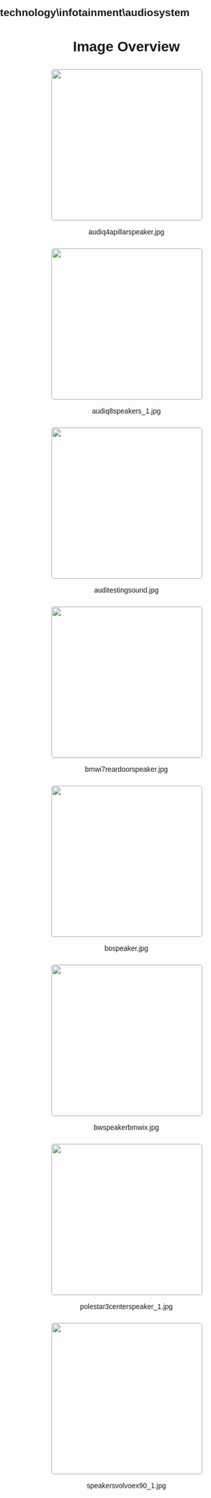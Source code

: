 ## technology\infotainment\audiosystem
<style>
    body {
        font-family: Arial, sans-serif;
        margin: 0;
        padding: 0;
    }
    .image-gallery {
        display: flex;
        flex-wrap: wrap;
        gap: 10px;
        justify-content: center;
        padding: 10px;
    }
    .image-gallery img {
        width: 300px;
        height: auto;
        border: 1px solid #ddd;
        border-radius: 5px;
    }
    .image-gallery div {
        flex: 1 1 calc(33.333% - 20px); /* Three images per row on large screens */
        max-width: 300px;
        text-align: center;
    }
    @media (max-width: 768px) {
        .image-gallery div {
            flex: 1 1 calc(50% - 20px); /* Two images per row on medium screens */
        }
    }
    @media (max-width: 480px) {
        .image-gallery div {
            flex: 1 1 100%; /* One image per row on small screens */
        }
    }
</style>
<h1 style ="text-align: center;"> Image Overview </h1> <div class="image-gallery">
<div>
<img src="https://media.evkx.net/multimedia/technology/infotainment/audiosystem/audiq4apillarspeaker_st.jpg">
<p>audiq4apillarspeaker.jpg</p>
</div>
<div>
<img src="https://media.evkx.net/multimedia/technology/infotainment/audiosystem/audiq8speakers_1_st.jpg">
<p>audiq8speakers_1.jpg</p>
</div>
<div>
<img src="https://media.evkx.net/multimedia/technology/infotainment/audiosystem/auditestingsound_st.jpg">
<p>auditestingsound.jpg</p>
</div>
<div>
<img src="https://media.evkx.net/multimedia/technology/infotainment/audiosystem/bmwi7reardoorspeaker_st.jpg">
<p>bmwi7reardoorspeaker.jpg</p>
</div>
<div>
<img src="https://media.evkx.net/multimedia/technology/infotainment/audiosystem/bospeaker_st.jpg">
<p>bospeaker.jpg</p>
</div>
<div>
<img src="https://media.evkx.net/multimedia/technology/infotainment/audiosystem/bwspeakerbmwix_st.jpg">
<p>bwspeakerbmwix.jpg</p>
</div>
<div>
<img src="https://media.evkx.net/multimedia/technology/infotainment/audiosystem/polestar3centerspeaker_1_st.jpg">
<p>polestar3centerspeaker_1.jpg</p>
</div>
<div>
<img src="https://media.evkx.net/multimedia/technology/infotainment/audiosystem/speakersvolvoex90_1_st.jpg">
<p>speakersvolvoex90_1.jpg</p>
</div>
</div>
